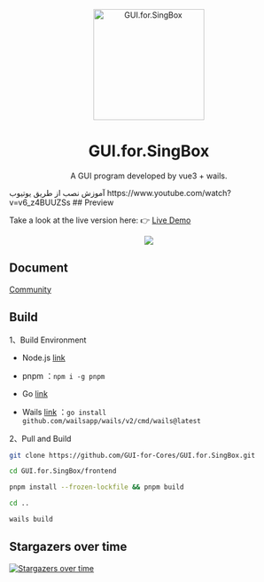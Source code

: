 <div align="center">
  <img src="build/appicon.png" alt="GUI.for.SingBox" width="200">
  <h1>GUI.for.SingBox</h1>
  <p>A GUI program developed by vue3 + wails.</p>
</div>
آموزش نصب از طریق یوتیوب     
https://www.youtube.com/watch?v=v6_z4BUUZSs  
## Preview

Take a look at the live version here: 👉 <a href="https://gui-for-cores.github.io/guide/gfs/" target="_blank">Live Demo</a>

<div align="center">
  <img src="docs/imgs/light.png">
</div>

## Document

[Community](https://gui-for-cores.github.io/guide/gfs/community)

## Build

1、Build Environment

- Node.js [link](https://nodejs.org/en)

- pnpm ：`npm i -g pnpm`

- Go [link](https://go.dev/)

- Wails [link](https://wails.io/) ：`go install github.com/wailsapp/wails/v2/cmd/wails@latest`

2、Pull and Build

```bash
git clone https://github.com/GUI-for-Cores/GUI.for.SingBox.git

cd GUI.for.SingBox/frontend

pnpm install --frozen-lockfile && pnpm build

cd ..

wails build
```

## Stargazers over time

[![Stargazers over time](https://starchart.cc/GUI-for-Cores/GUI.for.SingBox.svg)](https://starchart.cc/GUI-for-Cores/GUI.for.SingBox)
